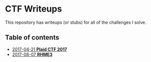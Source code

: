 # CTF Writeups

This repository has writeups (or stubs) for all of the challenges I solve.

## Table of contents

* [2017-04-21 **Plaid CTF 2017**](PlaidCTF-2017)
* [2017-08-07 **RHME3**](RHME3)
